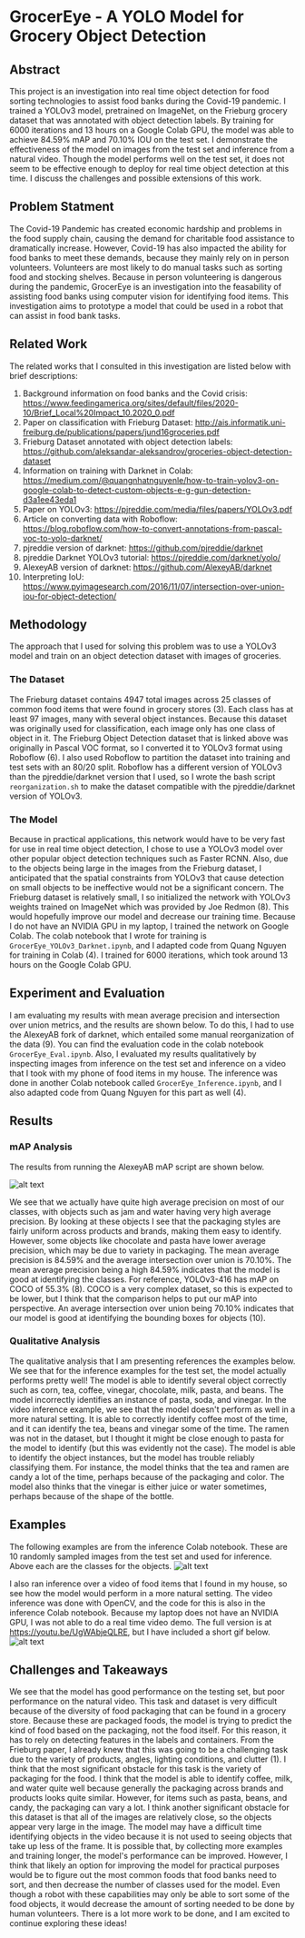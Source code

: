 # GrocerEye - A YOLO Model for Grocery Object Detection

## Abstract
This project is an investigation into real time object detection for food sorting technologies to assist food banks during the Covid-19 pandemic. I trained a YOLOv3 model, pretrained on ImageNet, on the Frieburg grocery dataset that was annotated with object detection labels. By training for 6000 iterations and 13 hours on a Google Colab GPU, the model was able to achieve 84.59% mAP and 70.10% IOU on the test set. I demonstrate the effectiveness of the model on images from the test set and inference from a natural video. Though the model performs well on the test set, it does not seem to be effective enough to deploy for real time object detection at this time. I discuss the challenges and possible extensions of this work. 

## Problem Statment
The Covid-19 Pandemic has created economic hardship and problems in the food supply chain, causing the demand for charitable food assistance to dramatically increase. However, Covid-19 has also impacted the ability for food banks to meet these demands, because they mainly rely on in person volunteers. Volunteers are most likely to do manual tasks such as sorting food and stocking shelves. Because in person volunteering is dangerous during the pandemic, GrocerEye is an investigation into the feasability of assisting food banks using computer vision for identifying food items. This investigation aims to prototype a model that could be used in a robot that can assist in food bank tasks.

## Related Work
The related works that I consulted in this investigation are listed below with brief descriptions:
1. Background information on food banks and the Covid crisis: https://www.feedingamerica.org/sites/default/files/2020-10/Brief_Local%20Impact_10.2020_0.pdf
2. Paper on classification with Frieburg Dataset: http://ais.informatik.uni-freiburg.de/publications/papers/jund16groceries.pdf
3. Frieburg Dataset annotated with object detection labels: https://github.com/aleksandar-aleksandrov/groceries-object-detection-dataset
4. Information on training with Darknet in Colab: https://medium.com/@quangnhatnguyenle/how-to-train-yolov3-on-google-colab-to-detect-custom-objects-e-g-gun-detection-d3a1ee43eda1
5. Paper on YOLOv3: https://pjreddie.com/media/files/papers/YOLOv3.pdf
6. Article on converting data with Roboflow: https://blog.roboflow.com/how-to-convert-annotations-from-pascal-voc-to-yolo-darknet/
7. pjreddie version of darknet: https://github.com/pjreddie/darknet
8. pjreddie Darknet YOLOv3 tutorial: https://pjreddie.com/darknet/yolo/ 
9. AlexeyAB version of darknet: https://github.com/AlexeyAB/darknet
10. Interpreting IoU: https://www.pyimagesearch.com/2016/11/07/intersection-over-union-iou-for-object-detection/


## Methodology
The approach that I used for solving this problem was to use a YOLOv3 model and train on an object detection dataset with images of groceries. 

### The Dataset
The Frieburg dataset contains 4947 total images across 25 classes of common food items that were found in grocery stores (3). Each class has at least 97 images, many with several object instances. Because this dataset was originally used for classification, each image only has one class of object in it. The Frieburg Object Detection dataset that is linked above was originally in Pascal VOC format, so I converted it to YOLOv3 format using Roboflow (6). I also used Roboflow to partition the dataset into training and test sets with an 80/20 split. Roboflow has a different version of YOLOv3 than the pjreddie/darknet version that I used, so I wrote the bash script ```reorganization.sh``` to make the dataset compatible with the pjreddie/darknet version of YOLOv3.

### The Model
Because in practical applications, this network would have to be very fast for use in real time object detection, I chose to use a YOLOv3 model over other popular object detection techniques such as Faster RCNN. Also, due to the objects being large in the images from the Frieburg dataset, I anticipated that the spatial constraints from YOLOv3 that cause detection on small objects to be ineffective would not be a significant concern. The Frieburg dataset is relatively small, I so initialized the network with YOLOv3 weights trained on ImageNet which was provided by Joe Redmon (8). This would hopefully improve our model and decrease our training time. Because I do not have an NVIDIA GPU in my laptop, I trained the network on Google Colab. The colab notebook that I wrote for training is ```GrocerEye_YOLOv3_Darknet.ipynb```, and I adapted code from Quang Nguyen for training in Colab (4). I trained for 6000 iterations, which took around 13 hours on the Google Colab GPU.

## Experiment and Evaluation
I am evaluating my results with mean average precision and intersection over union metrics, and the results are shown below. To do this, I had to use the AlexeyAB fork of darknet, which entailed some manual reorganization of the data (9). You can find the evaluation code in the colab notebook ```GrocerEye_Eval.ipynb```. Also, I evaluated my results qualitatively by inspecting images from inference on the test set and inference on a video that I took with my phone of food items in my house. The inference was done in another Colab notebook called ```GrocerEye_Inference.ipynb```, and I also adapted code from Quang Nguyen for this part as well (4).

## Results
### mAP Analysis
The results from running the AlexeyAB mAP script are shown below.

![alt text](writeup/mAP.JPG?raw=true)

We see that we actually have quite high average precision on most of our classes, with objects such as jam and water having very high average precision. By looking at these objects I see that the packaging styles are fairly uniform across products and brands, making them easy to identify. However, some objects like chocolate and pasta have lower average precision, which may be due to variety in packaging. The mean average precision is 84.59% and the average intersection over union is 70.10%. The mean average precision being a high 84.59% indicates that the model is good at identifying the classes. For reference, YOLOv3-416 has mAP on COCO of 55.3% (8). COCO is a very complex dataset, so this is expected to be lower, but I think that the comparison helps to put our mAP into perspective. An average intersection over union being 70.10% indicates that our model is good at identifying the bounding boxes for objects (10). 

### Qualitative Analysis
The qualitative analysis that I am presenting references the examples below. We see that for the inference examples for the test set, the model actually performs pretty well! The model is able to identify several object correctly such as corn, tea, coffee, vinegar, chocolate, milk, pasta, and beans. The model incorrectly identifies an instance of pasta, soda, and vinegar. In the video inference example, we see that the model doesn't perform as well in a more natural setting. It is able to correctly identify coffee most of the time, and it can identify the tea, beans and vinegar some of the time. The ramen was not in the dataset, but I thought it might be close enough to pasta for the model to identify (but this was evidently not the case). The model is able to identify the object instances, but the model has trouble reliably classifying them. For instance, the model thinks that the tea and ramen are candy a lot of the time, perhaps because of the packaging and color. The model also thinks that the vinegar is either juice or water sometimes, perhaps because of the shape of the bottle.

## Examples
The following examples are from the inference Colab notebook. These are 10 randomly sampled images from the test set and used for inference. Above each are the classes for the objects.
![alt text](writeup/predictions.png?raw=true)

I also ran inference over a video of food items that I found in my house, so see how the model would perform in a more natural setting. The video inference was done with OpenCV, and the code for this is also in the inference Colab notebook. Because my laptop does not have an NVIDIA GPU, I was not able to do a real time video demo. The full version is at https://youtu.be/UgWAbjeQLRE, but I have included a short gif below.
![alt text](writeup/demo.gif?raw=true)

## Challenges and Takeaways
We see that the model has good performance on the testing set, but poor performance on the natural video. This task and dataset is very difficult because of the diversity of food packaging that can be found in a grocery store. Because these are packaged foods, the model is trying to predict the kind of food based on the packaging, not the food itself. For this reason, it has to rely on detecting features in the labels and containers. From the Frieburg paper, I already knew that this was going to be a challenging task due to the variety of products, angles, lighting conditions, and clutter (1). I think that the most significant obstacle for this task is the variety of packaging for the food. I think that the model is able to identify coffee, milk, and water quite well because generally the packaging across brands and products looks quite similar. However, for items such as pasta, beans, and candy, the packaging can vary a lot. I think another significant obstacle for this dataset is that all of the images are relatively close, so the objects appear very large in the image. The model may have a difficult time identifying objects in the video because it is not used to seeing objects that take up less of the frame. It is possible that, by collecting more examples and training longer, the model's performance can be improved. However, I think that likely an option for improving the model for practical purposes would be to figure out the most common foods that food banks need to sort, and then decrease the number of classes used for the model. Even though a robot with these capabilities may only be able to sort some of the food objects, it would decrease the amount of sorting needed to be done by human volunteers. There is a lot more work to be done, and I am excited to continue exploring these ideas!
